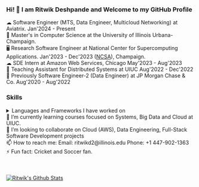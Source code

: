 ### Hi! 👋 I am Ritwik Deshpande and Welcome to my GitHub Profile

☁ Software Engineer (MTS, Data Engineer, Multicloud Networking) at Aviatrix. Jan'2024 - Present </br>
📖 Master's in Computer Science at the University of Illinois Urbana-Champaign. </br>
🖥 Research Software Engineer at National Center for Supercomputing Applications. Jan'2023 - Dec'2023 ([NCSA](https://ncsa.illinois.edu/)), Champaign.  </br>
☁ SDE Intern at Amazon Web Services, Chicago May'2023 - Aug'2023 </br>
📖 Teaching Assistant for Distributed Systems at UIUC Aug'2022 - Dec'2022 </br>
🏦 Previously Software Engineer-2 (Data Engineer) at JP Morgan Chase & Co. Aug'2020 - Aug'2022 </br>

### Skills
<details>
<summary>Languages and Frameworks I have worked on </summary>

| Technology | Details |
|-----:|-----------|
|     Languages | Python3, Java, JavaScript, TypeScript, C, C++, Bash, SQL|
|     Technologies/Frameworks | Spark, Kafka, Splunk, Spring, Dagger, Mockito, Flask, Jenkins, React, Node, Git, Android(SDK) |
|     Cloud Technologies | Docker, Singularity, Kubernetes, AWS(Certified), GCP       |
|     Databases | MySQL, Oracle 19c, MongoDB, Cassandra      |

</details>
🌱 I’m currently learning courses focused on Systems, Big Data and Cloud at UIUC. </br>
👯 I’m looking to collaborate on Cloud (AWS), Data Engineering, Full-Stack Software Development projects </br>
📫 How to reach me: Email: ritwikd2@illinois.edu  Phone: +1 447-902-1363 </br>
⚡ Fun fact: Cricket and Soccer fan. </br>
</br>
</br>
  
[![Ritwik's Github Stats](https://github-readme-stats.vercel.app/api?username=ritwik-deshpande&show_icons=true&count_private=true&theme=blue)](https://github.com/ritwik-deshpande/github-readme-stats)

<!--
**ritwik-deshpande/ritwik-deshpande** is a ✨ _special_ ✨ repository because its `README.md` (this file) appears on your GitHub profile.

Here are some ideas to get you started:
- 🔭 I’m currently working on ...
- 🌱 I’m currently learning ...
- 👯 I’m looking to collaborate on ...
- 🤔 I’m looking for help with ...
- 💬 Ask me about ...
- 📫 How to reach me: ...
- 😄 Pronouns: ...
- ⚡ Fun fact: ...
-->
